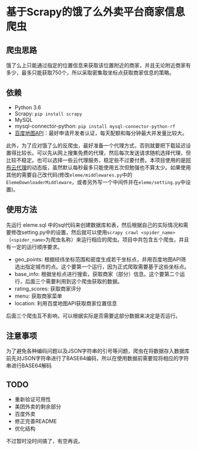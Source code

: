 # 基于Scrapy的饿了么外卖平台商家信息爬虫

## 爬虫思路
饿了么上只能通过指定的位置信息来获取该位置附近的商家，并且无论附近商家有多少，最多只能获取750个，所以采取密集取坐标点获取商家信息的策略。


## 依赖
- Python 3.6
- Scrapy: `pip install scrapy`
- MySQL
- mysql-connector-python: `pip install mysql-connector-python-rf`
- [百度地图API](http://lbsyun.baidu.com/)：最好申请开发者认证，每天配额和每分钟最大并发量比较大。

此外，为了应对饿了么的反爬虫，最好准备一个代理方式，否则就要把下载延迟设置得比较长。可以先从网上搜集免费的代理，然后每次发送请求随机选择代理，但比较不稳定。也可以选择一些云代理服务，稳定些不过要付费。本项目使用的是[阿布云代理](https://www.abuyun.com/)的动态版，虽然默认每秒最多只能使用五次但勉强也不算太少。如果使用其他的需要自己改代码(修改`eleme/middlewares.py`中的`ElemeDownloaderMiddleware`，或者另外写一个中间件并在`eleme/setting.py`中设置)。


## 使用方法
先运行 eleme.sql 中的sql代码来创建数据库和表，然后根据自己的实际情况和需要修改setting.py中的设置，然后就可以使用`scrapy crawl <spider_name>`（`<spider_name>`为爬虫名称）来运行相应的爬虫。项目中共包含五个爬虫，并且有一定的运行顺序要求。

- geo_points: 根据经纬坐标范围和密度生成若干坐标点，并用百度地图API筛选出指定城市的点。这个要第一个运行，因为正式爬取需要基于这些坐标点。
- base_info: 根据坐标点进行搜索，获取商家（部分）信息。这个要第二个运行，后面三个需要利用到这个爬虫获取的数据。
- rating_scores: 获取商家评分
- menu: 获取商家菜单
- location: 利用百度地图API获取商家位置信息

后面三个爬虫互不影响，可以根据实际是否需要这部分数据来决定是否运行。

## 注意事项

为了避免各种编码问题以及JSON字符串的引号等问题，爬虫在将数据存入数据库前先对JSON字符串进行了BASE64编码，所以在使用数据前需要现将相应的字符串进行BASE64解码

## TODO

- 重新验证可用性
- 美团外卖的剩余部分
- 百度外卖
- 修正完善README
- 优化结构

不过暂时没时间搞了，有空再说。